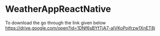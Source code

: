 # WeatherAppReactNative

To download the go through the link given below
https://drive.google.com/open?id=1DNf6sBYfTjA7-aIVKoPojfrzw1XnET8j
